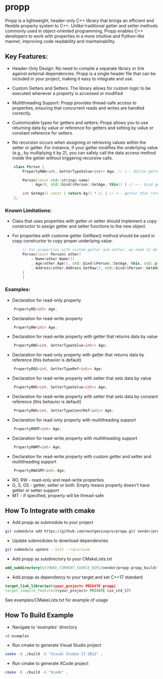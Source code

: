 # propp
Propp is a lightweight, header-only C++ library that brings an efficient and flexible property system to C++. Unlike traditional getter and setter methods commonly used in object-oriented programming, Propp enables C++ developers to work with properties in a more intuitive and Python-like manner, improving code readability and maintainability.

## Key Features:

- Header-Only Design: No need to compile a separate library or link against external dependencies. Propp is a single header file that can be included in your project, making it easy to integrate and use.

- Custom Getters and Setters: The library allows for custom logic to be executed whenever a property is accessed or modified

- Multithreading Support: Propp provides thread-safe access to properties, ensuring that concurrent reads and writes are handled correctly.

- Customizable types for getters and setters: Propp allows you to use returning data by value or reference for getters and setting by value or constant reference for setters.

- No recursion occurs when assigning or retrieving values within the setter or getter. For instance, if your getter modifies the underlying value (e.g., by multiplying it by 2), you can safely call the data access method inside the getter without triggering recursive calls.

```cpp
    class Person {
        PropertyRWG<int, GetterTypeValue<int>> Age; // <-- define getter returning data by value

        Person(const std::string& name)
            : Age(0, std::bind(&Person::GetAge, this)) { // <-- bind getter to the object}

        int GetAge() const { return Ag() * 2; } // <-- getter that returns data by value
    };
```

### Known Limitations:

- Class that uses properties with getter or setter should implement a copy constructor to assign getter and setter functions to the new object.

- For properties with custome getter GetRaw() method should be used in copy constructor to copy proper underlying value.

```cpp
        // For properties with custom getter and setter, we need to define copy constructor
        Person(const Person& other)
            : Name(other.Name())
            , Age(other.Age(), std::bind(&Person::SetAge, this, std::placeholders::_1))
            , Address(other.Address.GetRaw(), std::bind(&Person::GetAddress, this)) // Because we declared getter that returns string by value, we need to use GetRaw() to get the initial value
        {
        }
```

### Examples:

- Declaration for read-only property
```cpp
    PropertyRO<int> Age;
```
- Declaration for read-write property
```cpp
    PropertyRW<int> Age;
```
- Declaration for read-write property with getter that returns data by value
```cpp
    PropertyRWG<int, GetterTypeValue<int>> Age;
```
- Declaration for read-only property with getter that returns data by reference (this behavior is default)
```cpp
    PropertyROG<int, GetterTypeRef<int>> Age;
```
- Declaration for read-write property with setter that sets data by value
```cpp
    PropertyRWS<int, SetterTypeValue<int>> Age;
```
- Declaration for read-write property with setter that sets data by constant reference (this behavior is default)
```cpp
    PropertyRWS<int, SetterTypeConstRef<int>> Age;
```
- Declaration for read-only property with multitheading support
```cpp
    PropertyROMT<int> Age;
```
- Declaration for read-write property with multitheading support
```cpp
    PropertyRWMT<int> Age;
```
- Declaration for read-write property with custom getter and setter and multitheading support
```cpp
    PropertyRWGSMT<int> Age;
```

- RO, RW - read-only and read-write properties
- G, S, GS - getter, setter or both. Empty means property doesn't have getter or setter support
- MT - if specified, property will be thread-safe

## How To Integrate with cmake

- Add propp as submodule to your project
```bash
git submodule add https://github.com/nextgeniuspro/propp.git vendor/propp
```
- Update submodules to download dependencies
```bash
git submodule update --init --recursive
```
- Add propp as subdirectory to your CMakeLists.txt
```cmake 
add_subdirectory(${CMAKE_CURRENT_SOURCE_DIR}/vendor/propp propp_build)
```
- Add propp as dependency to your target and set C++17 standard
```cmake 
target_link_libraries(<your_project> PRIVATE propp)
target_compile_features(<your_project> PRIVATE cxx_std_17)
```

See examples/CMakeLists.txt for example of usage

## How To Build Example #

- Navigate to 'examples' directory
```bash
cd examples
```
- Run cmake to generate Visual Studio project
```bash
cmake -B ./build -G "Visual Studio 17 2022" .
```
- Run cmake to generate XCode project
```bash
cmake -B ./build -G "Xcode" .
```